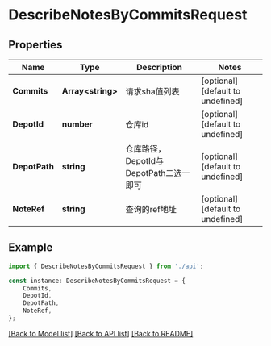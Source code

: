 # DescribeNotesByCommitsRequest


## Properties

Name | Type | Description | Notes
------------ | ------------- | ------------- | -------------
**Commits** | **Array&lt;string&gt;** | 请求sha值列表 | [optional] [default to undefined]
**DepotId** | **number** | 仓库id | [optional] [default to undefined]
**DepotPath** | **string** | 仓库路径，DepotId与DepotPath二选一即可 | [optional] [default to undefined]
**NoteRef** | **string** | 查询的ref地址 | [optional] [default to undefined]

## Example

```typescript
import { DescribeNotesByCommitsRequest } from './api';

const instance: DescribeNotesByCommitsRequest = {
    Commits,
    DepotId,
    DepotPath,
    NoteRef,
};
```

[[Back to Model list]](../README.md#documentation-for-models) [[Back to API list]](../README.md#documentation-for-api-endpoints) [[Back to README]](../README.md)
